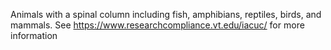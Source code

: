 Animals with a spinal column including fish, amphibians, reptiles, birds, and mammals. See https://www.researchcompliance.vt.edu/iacuc/ for more information
